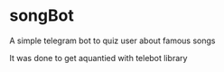# songBot
A simple telegram bot to quiz user about famous songs

It was done to get aquantied with telebot library

